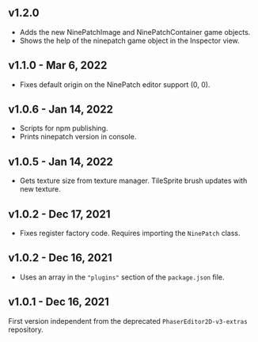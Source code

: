 ## v1.2.0

* Adds the new NinePatchImage and NinePatchContainer game objects.
* Shows the help of the ninepatch game object in the Inspector view.

## v1.1.0 - Mar 6, 2022

* Fixes default origin on the NinePatch editor support (0, 0).

## v1.0.6 - Jan 14, 2022

* Scripts for npm publishing.
* Prints ninepatch version in console.

## v1.0.5 - Jan 14, 2022

* Gets texture size from texture manager. TileSprite brush updates with new texture.

## v1.0.2 - Dec 17, 2021

* Fixes register factory code. Requires importing the `NinePatch` class.

## v1.0.2 - Dec 16, 2021

* Uses an array in the `"plugins"` section of the `package.json` file.

## v1.0.1 - Dec 16, 2021

First version independent from the deprecated `PhaserEditor2D-v3-extras` repository.